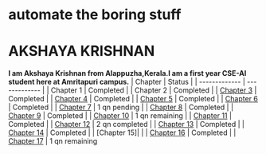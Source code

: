 # automate the boring stuff
# AKSHAYA KRISHNAN
**I am Akshaya Krishnan from Alappuzha,Kerala.I am a first year CSE-AI student here at Amritapuri campus.**
| Chapter  | Status |
| ------------- | ------------- |
| Chapter 1  | Completed  |
| Chapter 2  | Completed  |
| [Chapter 3](https://github.com/akshaya9999/pythonautomate/tree/main/Chapter3)  | Completed  |
| [Chapter 4](https://github.com/akshaya9999/pythonautomate/tree/main/Chapter4)  | Completed  |
| [Chapter 5](https://github.com/akshaya9999/pythonautomate/tree/main/Chapter5)  | Completed  |
| [Chapter 6](https://github.com/akshaya9999/pythonautomate/tree/main/Chapter6)  | Completed  |
| [Chapter 7](https://github.com/akshaya9999/pythonautomate/tree/main/Chapter7)  | 1 qn pending  |
| [Chapter 8](https://github.com/akshaya9999/pythonautomate/tree/main/Chapter8)  | Completed  |
| [Chapter 9](https://github.com/akshaya9999/pythonautomate/tree/main/Chapter9)  | Completed  |
| [Chapter 10](https://github.com/akshaya9999/pythonautomate/tree/main/Chapter10)  | 1 qn remaining  |
| [Chapter 11](https://github.com/akshaya9999/pythonautomate/tree/main/Chapter11)  | Completed  |
| [Chapter 12](https://github.com/akshaya9999/pythonautomate/tree/main/Chapter12)  | 2 qn completed |
| [Chapter 13](https://github.com/akshaya9999/pythonautomate/tree/main/Chapter13)  | Completed |
| [Chapter 14](https://github.com/akshaya9999/pythonautomate/tree/main/Chapter14)  | Completed |
| [Chapter 15]| |
| [Chapter 16](https://github.com/akshaya9999/pythonautomate/tree/main/Chapter16)  | Completed |
| [Chapter 17](https://github.com/akshaya9999/pythonautomate/tree/main/Chapter17)  | 1 qn remaining
